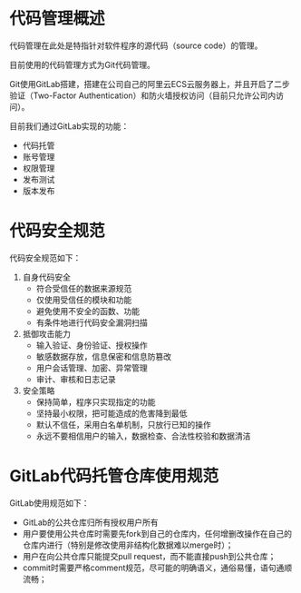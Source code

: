 # 代码管理概述
代码管理在此处是特指针对软件程序的源代码（source code）的管理。

目前使用的代码管理方式为Git代码管理。

Git使用GitLab搭建，搭建在公司自己的阿里云ECS云服务器上，并且开启了二步验证（Two-Factor Authentication）和防火墙授权访问（目前只允许公司内访问）。

目前我们通过GitLab实现的功能：

- 代码托管
- 账号管理
- 权限管理
- 发布测试
- 版本发布

# 代码安全规范

代码安全规范如下：

1. 自身代码安全
    - 符合受信任的数据来源规范
    - 仅使用受信任的模块和功能
    - 避免使用不安全的函数、功能
    - 有条件地进行代码安全漏洞扫描
2. 抵御攻击能力
    - 输入验证、身份验证、授权操作
    - 敏感数据存放，信息保密和信息防篡改
    - 用户会话管理、加密、异常管理
    - 审计、审核和日志记录
3. 安全策略
    - 保持简单，程序只实现指定的功能
    - 坚持最小权限，把可能造成的危害降到最低
    - 默认不信任，采用白名单机制，只放行已知的操作
    - 永远不要相信用户的输入，数据检查、合法性校验和数据清洁

# GitLab代码托管仓库使用规范

GitLab使用规范如下：

- GitLab的公共仓库归所有授权用户所有
- 用户要使用公共仓库时需要先fork到自己的仓库内，任何增删改操作在自己的仓库内进行（特别是修改使用非结构化数据难以merge时）；
- 用户在向公共仓库只能提交pull request，而不能直接push到公共仓库；
- commit时需要严格comment规范，尽可能的明确语义，通俗易懂，语句通顺流畅；

